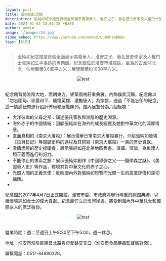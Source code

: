 ```yaml
---
layout: post
title: 張純如紀念館
description: 張純如紀念館是首個全面展示美籍華人、淮安之子、著名歷史學家及人權鬥士張純如生平事跡的專題館。紀念館位於淮安市淮陰區，坐落於古淮河北岸，佔地面積3.6萬平方米，展覽面積約1000平方米。
date: 2024-01-02 15:01:35 +0300
author: admin
image: '/images/24.jpg'
video_embed: https://www.youtube.com/embed/QuB4PYaRNBw
tags: [紀念]
---
```

> 張純如紀念館是首個全面展示美籍華人、淮安之子、著名歷史學家及人權鬥士張純如生平事跡的專題館。紀念館位於淮安市淮陰區，坐落於古淮河北岸，佔地面積3.6萬平方米，展覽面積約1000平方米。

<center><img src="https://thatirischang.github.io/images/144.jpg" title="test"></center>
<br>

紀念館背倚淮陰大地，面朝東方，建築風格莊重典雅，內飾樸素沉靜。紀念館以「勿忘國恥、珍愛和平、緬懷英雄、激勵後人」為宗旨，通過「不能忘卻的紀念」這一情感紐帶進行設計佈局和展覽陳列。館內展覽分為六個板塊：

* 大洋彼岸的父母之邦：講述張氏家族與淮陰的歷史淵源。
* 海外赤子的中國情結：回顧張純如在海外的成長經歷及她對中華文化的深厚情感。
* 直面真相的《南京大屠殺》：展示侵華日軍南京大屠殺暴行，介紹張純如發現《拉貝日記》等關鍵史料的過程及其撰寫《南京大屠殺》一書的歷史貢獻。
* 激情燃燒的歷史捍衛者：展示張純如在北美地區售書、演講、辯論，為維護人類正義而進行的努力。
* 不能停止的求索之旅：展示張純如創作《中國導彈之父——錢學森之謎》、《美國華人史》等作品，體現其對中華文化的赤子之心。
* 光照人間的正義天使：反映國內外對張純如短暫而光輝一生的高度評價和深切緬懷。
* 
紀念館於2017年4月7日正式開館，淮安市委、市政府將舉行隆重的開館典禮，以緬懷張純如女士的偉大貢獻。紀念館佇立於淮河岸邊，將受到海內外中華兒女和國際友人的廣泛敬仰。

<center><img src="https://thatirischang.github.io/images/145.jpg" title="test"></center>
<br>

營業時間：週二至週日上午8:30至下午5:00，週一休息。

地址：淮安市淮陰區南昌北路與母愛路交叉口（淮安市食品藥品監督局對面）。

聯繫電話：0517-84680328。




